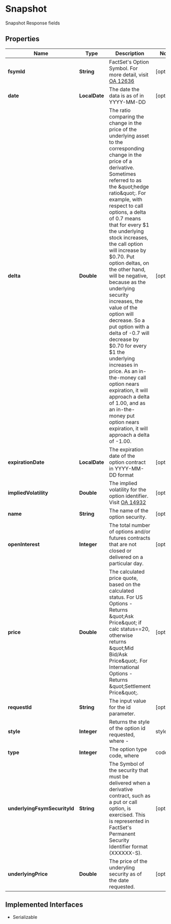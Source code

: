 

# Snapshot

Snapshot Response fields

## Properties

Name | Type | Description | Notes
------------ | ------------- | ------------- | -------------
**fsymId** | **String** | FactSet&#39;s Option Symbol. For more detail, visit [OA 12636](https://my.apps.factset.com/oa/pages/12636#options) |  [optional]
**date** | **LocalDate** | The date the data is as of in YYYY-MM-DD |  [optional]
**delta** | **Double** | The ratio comparing the change in the price of the underlying asset to the corresponding change in the price of a derivative. Sometimes referred to as the \&quot;hedge ratio\&quot;. For example, with respect to call options, a delta of 0.7 means that for every $1 the underlying stock increases, the call option will increase by $0.70. Put option deltas, on the other hand, will be negative, because as the underlying security increases, the value of the option will decrease. So a put option with a delta of -0.7 will decrease by $0.70 for every $1 the underlying increases in price. As an in-the-money call option nears expiration, it will approach a delta of 1.00, and as an in-the-money put option nears expiration, it will approach a delta of -1.00.  |  [optional]
**expirationDate** | **LocalDate** | The expiration date of the option contract in YYYY-MM-DD format |  [optional]
**impliedVolatility** | **Double** | The implied volatility for the option identifier. Visit [OA 14932](https://my.apps.factset.com/oa/pages/14932)  |  [optional]
**name** | **String** | The name of the option security. |  [optional]
**openInterest** | **Integer** | The total number of options and/or futures contracts that are not closed or delivered on a particular day. |  [optional]
**price** | **Double** | The calculated price quote, based on the calculated status. For US Options - Returns \&quot;Ask Price\&quot; if calc status&#x3D;&#x3D;20, otherwise returns \&quot;Mid Bid/Ask Price\&quot;. For International Options - Returns \&quot;Settlement Price\&quot;.  |  [optional]
**requestId** | **String** | The input value for the id parameter. |  [optional]
**style** | **Integer** | Returns the style of the option id requested, where -   |style|description| |---|---| |0|American| |1|European|  An American style option can be exercised anytime during its life. The majority of exchange-traded options are American.   Since investors have the freedom to exercise their American options at any point during the life of the contract, they are more valuable than European options which can only be exercised at maturity.   Consider this example- If you bought a Ford March Call option expiring in March of 2006, in March 2005 you would have the right to exercise the call option at anytime up until its expiration date. Had the Ford option been a European option, you could only exercise the option at the expiry date in March 2006. During the year, the share price could have been most optimal for exercise in December of 2005, but you would have to wait to exercise your option until March 2006, where it could be out of the money and virtually worthless. The name of this option style has nothing to do with the geographic location.  |  [optional]
**type** | **Integer** | The option type code, where  |code|description| |---|---| |0|Equity Option| |2|Index Option| |99|Option on an ETF| |60|Option on a Future| |19|Option on a Spot FX Rate|  |  [optional]
**underlyingFsymSecurityId** | **String** | The Symbol of the security that must be delivered when a derivative contract, such as a put or call option, is exercised. This is represented in FactSet&#39;s Permanent Security Identifier format (XXXXXX-S).  |  [optional]
**underlyingPrice** | **Double** | The price of the underyling security as of the date requested.  |  [optional]


## Implemented Interfaces

* Serializable


